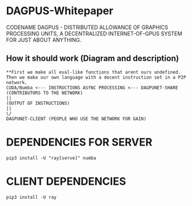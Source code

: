 # DAGPUS-Whitepaper
CODENAME DAGPUS - DISTRIBUTED ALLOWANCE OF GRAPHICS PROCESSING UNITS, A DECENTRALIZED INTERNET-OF-GPUS SYSTEM FOR JUST ABOUT ANYTHING. 

## How it should work (Diagram and description)
```
**First we make all eval-like functions that arent ours undefined. Then we make our own language with a decent instruction set in a P2P network. 
CUDA/Numba <--- INSTRUCTIONS ASYNC PROCESSING <--- DAGPUNET-SHARE (CONTRIBUTORS TO THE NETWORK)
||
(OUTPUT OF INSTRUCTIONS)
||
\/
DAGPUNET-CLIENT (PEOPLE WHO USE THE NETWORK FOR GAIN)
```
# DEPENDENCIES FOR SERVER
```
pip3 install -U "ray[serve]" numba
```

# CLIENT DEPENDENCIES
```
pip3 install -U ray
```
